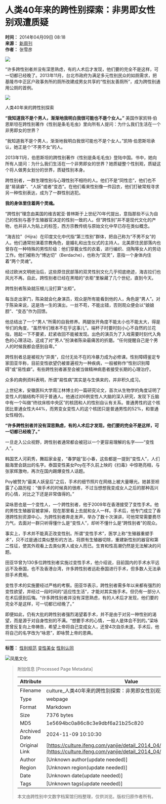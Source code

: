 # 人类40年来的跨性别探索：非男即女性别观遭质疑

**时间：** 2014年04月09日 08:18  
**来源：** [新周刊](http://www.neweekly.com.cn/newsview.php?id=5759)  
**作者：** 张雪彦  

![](http://h2.ifengimg.com/0f56ee67a4c375c2/2013/1106/indeccode.png)

“许多跨性别者并没有深思熟虑，有的人术后才发现，他们要的完全不是这样，可一切都已经晚了。2013年11月，台北市政府为满足多元性别民众的如厕需求，把基隆市中正区户政事务所的厕所改建成男女共享的“性别友善厕所”，成为跨性别通用公厕的首例。

![](http://y1.ifengimg.com/29cc6dd085348577/2014/0409/ori_534490bf54ecb.gif)

人类40年来的跨性别探索

**“我知道我不是个男人，渐渐地我明白我很可能也不是个女人。”** 美国作家凯特·伯恩斯坦在跨性别著作《性别是条毛毛虫》里向所有人提问：为什么我们生活在一个非男即女的世界？

“我知道我不是个男人，渐渐地我明白我很可能也不是个女人。”凯特·伯恩斯坦承认，她正是个“不男不女”的人。

2013年11月，伯恩斯坦的跨性别著作《性别是条毛毛虫》登陆中国。书中，她向所有人提问：为什么我们生活在一个非男即女的世界？她质疑整个性别观，质疑这个将人做男女划分的世界，质疑性别本身。

跨性别者，一群生理性别与心理性别不相符的人。他们不是“同性恋”，他们也不是“易装癖”、“人妖”或者“变态”。在他们看来性别像一件囚衣，他们打破常规寻求另一种性别表达，成为了一群性别逃犯。

**我的身体里住着两个灵魂。**

“跨性别”理念由美国的维吉妮亚·普林斯于上世纪70年代提出，意指那些不认为自己的性别与基于生殖器官决定的性别一致的人。但“跨性别”并不是现代文化的产物，也并非人为贴上的标签，西方宗教传统与原始文化中早已存在类似概念。

“海吉拉”（Hijra）在印度文化中代指“第三性别”群体，把自己称为“不男不女”的人。他们通常扮演着宗教角色，是婚礼和出生仪式的主持人。北美原住民部落内也曾存在一种特殊的男性阶级：他们穿戴女性的衣着，进行编织、烧陶等女人的劳动工作。他们被称为“博达切”（Berdache），也称为“双灵”，意指一个身体内住着“两个灵魂”。

经过欧洲文明统治后，这些原住民部落的双灵性别文化几乎彻底绝迹，海吉拉们也风光不再。自此，跨性别者已经在黑暗的“衣柜”里躲藏了几个世纪，直到今天。

跨性别者陈染就压根儿没打算“出柜”。

每当走出家门，陈染就会化身演员，观众是所有能看到他的人，角色是“男人”。对于陈染来说，这是场一生的演出，一丝不苟，不能出错，否则观众便会以“娘娘腔”、“变态”作为回馈。

他总结出了一个“男人”所需的自我修养。两腿张开角度不能太小也不能太大，得是爷们的角度，“虽然爷们根本不在乎这事儿”。端杯子时要时刻小心不自然的兰花指，翘起一下不要紧，赶紧收回不能被发现。出色的演员为了入戏需要时刻代入角色的心理活动，这成了对“男人”扮演者陈染最痛苦的折磨。“任何提醒自己是个男人的时候我都会感到自卑。”

跨性别者总是被视为“异类”，应付无处不在的冷暴力成为必修课。性别障碍鉴定专家田亚华称，目前变性欲望仍被普遍视为一种疾病，一般被称作“性别识别障碍”或“易性癖”。有些跨性别者甚至会被当做精神病患者接受长期的心理治疗。

众多的病例资料表明，所谓“易性病”其实是与生俱来的，并非积久成习。

上世纪末，安徽医科大学周江林博士的一篇研究论文，首次从生物学的角度证明了变性人的脑结构不同于普通人。他通过对6例变性人大脑的深入研究，发现下丘脑中有一个叫做“终纹床核中央区”的核团和人的性别自认有关系。普通男性的这个核团比普通女性大44%，而男变女变性人的这个核团只是普通男性的52%，和普通女性相仿。

**“许多跨性别者并没有深思熟虑，有的人术后才发现，他们要的完全不是这样，可一切都已经晚了。”** 

一旦走入公众视野，跨性别者通常都会被冠以一个更容易理解的名字——“变性人”。

韩国艺人河莉秀，舞蹈家金星，“春梦姐”彭小春，这些都是一提到“变性人”，人们脑海里会跳出的名字。泰国变性美女Poy在不久前上映的《扫毒》中惊艳亮相，与张家辉激吻，再次在国内踢爆变性人话题。

Poy被赞为“最美人妖皇后”之后，手术的细节照片在网络上被大量曝光。她甚至袒露了心路历程：“做手术的时候真的很疼，不过当想想我变成女人之后的那种高兴的心情，对比之下还是非常值得的。”

梁咏恩也是一个变性人，一个跨性别者，他于2009年在香港接受了变性手术。他的男性生殖器官被拿掉，现在那里看上去就和女人一样。手术后，他专门成立了香港跨性别资源中心，为跨性别者奔走发声，举办了数十次演讲，可他常常需要费尽力气，去面对一群只听得懂什么是“变性人”，却听不懂什么是“跨性别者”的观众。

事实上，手术并不能真正改变性别。所谓“变性手术”，医学上称“生殖器重塑手术”，只不过是通过类似整形的方法，将原有生殖器切除，重建新性别的器官和第二性征，使其外观看上去类似男人或女人而已。生育和性高潮仍然是无法解决的问题。

田亚华曾为130多位跨性别者实施过变性手术，他介绍说，目前国内的手术水平远远不及泰国，也不及香港台湾，许多跨性别者远赴泰国进行手术，但多数人无法承担手术费用。

变性手术的实施要经过严格的考察。田亚华表示，跨性别者需多年以来都有强烈的变性欲望，并经过一段时间的“适应性生活”，才能对其实施手术。但仍有一部分人在术后感到后悔。“许多跨性别者并没有深思熟虑，有的人术后才发现，他们要的完全不是这样，可一切都已经晚了。”

即便如此，仍有大批的跨性别者强烈渴望着手术，并不是由于对另一种性别的渴望，而是源于对自身性别的不满。“想要手术的心情，一般人是体会不到的。”梁咏恩曾反复向上帝祷告，希望上帝将自己变成女人，还曾4次自杀未遂。手术后，他将自己的名字改为“咏恩”，即咏赞上帝的恩典。

---

**标签：** [性别规范](http://search.ifeng.com/sofeng/search.action?c=1&q=%E6%80%A7%E5%88%AB%E8%A7%84%E8%8C%83) [变性美女](http://search.ifeng.com/sofeng/search.action?c=1&q=%E5%8F%98%E6%80%A7%E7%BE%8E%E5%A5%B3) [性别认同](http://search.ifeng.com/sofeng/search.action?c=1&q=%E6%80%A7%E5%88%AB%E8%AE%A4%E5%90%8C)

![凤凰文化](http://h2.ifengimg.com/0f56ee67a4c375c2/2013/1106/indeccode.png)

> 附加信息 [Processed Page Metadata]
>
> | Attribute       | Value                                  |
> |-----------------|----------------------------------------|
> | Filename        | culture_人类40年来的跨性别探索：非男即女性别观遭质疑_-_读书.md                             |
> | Type            | webpage                                 |
> | Format          | Markdown                               |
> | Size            | 7376 bytes                           |
> | MD5             | 1e5694bc0a86c8c3e9dbf6a21b25c820                                  |
> | Archived Date   | 2024-11-09 10:10:30                             |
> | Original Link   | [https://culture.ifeng.com/yanjie/detail_2014_04/09/35591631_0.shtml](https://culture.ifeng.com/yanjie/detail_2014_04/09/35591631_0.shtml)                         |
> | Author          | [Unknown author(update needed)]                              |
> | Region          | [Unknown region(update needed)]                              |
> | Date            | [Unknown date(update needed)]                                 |
> | Tags            | [Unknown tags(update needed)]                                 |
>
> 本文由跨性别中文数字档案馆归档整理，仅供浏览。版权归原作者所有。
>